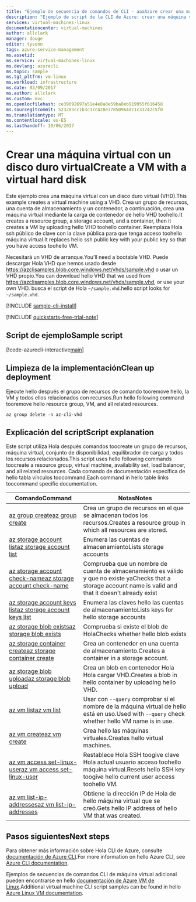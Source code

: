 ```yaml
---
title: "Ejemplo de secuencia de comandos de CLI - aaaAzure crear una máquina virtual con un disco duro virtual | Documentos de Microsoft"
description: "Ejemplo de script de la CLI de Azure: crear una máquina virtual mediante un disco duro virtual."
services: virtual-machines-linux
documentationcenter: virtual-machines
author: allclark
manager: douge
editor: tysonn
tags: azure-service-management
ms.assetid: 
ms.service: virtual-machines-linux
ms.devlang: azurecli
ms.topic: sample
ms.tgt_pltfrm: vm-linux
ms.workload: infrastructure
ms.date: 03/09/2017
ms.author: allclark
ms.custom: mvc
ms.openlocfilehash: ce39092697a51e4e8a8e59ba8eb919955f616458
ms.sourcegitcommit: 523283cc1b3c37c428e77850964dc1c33742c5f0
ms.translationtype: MT
ms.contentlocale: es-ES
ms.lasthandoff: 10/06/2017
---
```

# <a name="create-a-vm-with-a-virtual-hard-disk"></a><span data-ttu-id="68884-103">Crear una máquina virtual con un disco duro virtual</span><span class="sxs-lookup"><span data-stu-id="68884-103">Create a VM with a virtual hard disk</span></span>

<span data-ttu-id="68884-104">Este ejemplo crea una máquina virtual con un disco duro virtual (VHD).</span><span class="sxs-lookup"><span data-stu-id="68884-104">This example creates a virtual machine using a VHD.</span></span>
<span data-ttu-id="68884-105">Crea un grupo de recursos, una cuenta de almacenamiento y un contenedor, a continuación, crea una máquina virtual mediante la carga de contenedor de hello VHD toohello.</span><span class="sxs-lookup"><span data-stu-id="68884-105">It creates a resource group, a storage account, and a container, then it creates a VM by uploading hello VHD toohello container.</span></span>
<span data-ttu-id="68884-106">Reemplaza Hola ssh público de clave con la clave pública para que tenga acceso toohello máquina virtual.</span><span class="sxs-lookup"><span data-stu-id="68884-106">It replaces hello ssh public key with your public key so that you have access toohello VM.</span></span>

<span data-ttu-id="68884-107">Necesitará un VHD de arranque.</span><span class="sxs-lookup"><span data-stu-id="68884-107">You'll need a bootable VHD.</span></span>
<span data-ttu-id="68884-108">Puede descargar Hola VHD que hemos usado desde https://azclisamples.blob.core.windows.net/vhds/sample.vhd o usar un VHD propio.</span><span class="sxs-lookup"><span data-stu-id="68884-108">You can download hello VHD that we used from https://azclisamples.blob.core.windows.net/vhds/sample.vhd, or use your own VHD.</span></span> <span data-ttu-id="68884-109">busca el script de Hola `~/sample.vhd`.</span><span class="sxs-lookup"><span data-stu-id="68884-109">hello script looks for `~/sample.vhd`.</span></span>

[!INCLUDE [sample-cli-install](../../../includes/sample-cli-install.md)]

[!INCLUDE [quickstarts-free-trial-note](../../../includes/quickstarts-free-trial-note.md)]

## <a name="sample-script"></a><span data-ttu-id="68884-110">Script de ejemplo</span><span class="sxs-lookup"><span data-stu-id="68884-110">Sample script</span></span>

[!code-azurecli-interactive[main](../../../cli_scripts/virtual-machine/create-vm-vhd/create-vm-vhd.sh "Create VM using a VHD")]

## <a name="clean-up-deployment"></a><span data-ttu-id="68884-111">Limpieza de la implementación</span><span class="sxs-lookup"><span data-stu-id="68884-111">Clean up deployment</span></span> 

<span data-ttu-id="68884-112">Ejecute hello después el grupo de recursos de comando tooremove hello, la VM y todos ellos relacionados con recursos.</span><span class="sxs-lookup"><span data-stu-id="68884-112">Run hello following command tooremove hello resource group, VM, and all related resources.</span></span>

```azurecli-interactive 
az group delete -n az-cli-vhd
```

## <a name="script-explanation"></a><span data-ttu-id="68884-113">Explicación del script</span><span class="sxs-lookup"><span data-stu-id="68884-113">Script explanation</span></span>

<span data-ttu-id="68884-114">Este script utiliza Hola después comandos toocreate un grupo de recursos, máquina virtual, conjunto de disponibilidad, equilibrador de carga y todos los recursos relacionados.</span><span class="sxs-lookup"><span data-stu-id="68884-114">This script uses hello following commands toocreate a resource group, virtual machine, availability set, load balancer, and all related resources.</span></span> <span data-ttu-id="68884-115">Cada comando de documentación específica de hello tabla vínculos toocommand.</span><span class="sxs-lookup"><span data-stu-id="68884-115">Each command in hello table links toocommand specific documentation.</span></span>

| <span data-ttu-id="68884-116">Comando</span><span class="sxs-lookup"><span data-stu-id="68884-116">Command</span></span> | <span data-ttu-id="68884-117">Notas</span><span class="sxs-lookup"><span data-stu-id="68884-117">Notes</span></span> |
|---|---|
| [<span data-ttu-id="68884-118">az group create</span><span class="sxs-lookup"><span data-stu-id="68884-118">az group create</span></span>](https://docs.microsoft.com/cli/azure/group#create) | <span data-ttu-id="68884-119">Crea un grupo de recursos en el que se almacenan todos los recursos.</span><span class="sxs-lookup"><span data-stu-id="68884-119">Creates a resource group in which all resources are stored.</span></span> |
| [<span data-ttu-id="68884-120">az storage account list</span><span class="sxs-lookup"><span data-stu-id="68884-120">az storage account list</span></span>](https://docs.microsoft.com/cli/azure/storage/account#list) | <span data-ttu-id="68884-121">Enumera las cuentas de almacenamiento</span><span class="sxs-lookup"><span data-stu-id="68884-121">Lists storage accounts</span></span> |
| [<span data-ttu-id="68884-122">az storage account check-name</span><span class="sxs-lookup"><span data-stu-id="68884-122">az storage account check-name</span></span>](https://docs.microsoft.com/cli/azure/storage/account#check-name) | <span data-ttu-id="68884-123">Comprueba que un nombre de cuenta de almacenamiento es válido y que no existe ya</span><span class="sxs-lookup"><span data-stu-id="68884-123">Checks that a storage account name is valid and that it doesn't already exist</span></span> |
| [<span data-ttu-id="68884-124">az storage account keys list</span><span class="sxs-lookup"><span data-stu-id="68884-124">az storage account keys list</span></span>](https://docs.microsoft.com/cli/azure/storage/account/keys#list) | <span data-ttu-id="68884-125">Enumera las claves hello las cuentas de almacenamiento</span><span class="sxs-lookup"><span data-stu-id="68884-125">Lists keys for hello storage accounts</span></span> |
| [<span data-ttu-id="68884-126">az storage blob exists</span><span class="sxs-lookup"><span data-stu-id="68884-126">az storage blob exists</span></span>](https://docs.microsoft.com/cli/azure/storage/blob#exists) | <span data-ttu-id="68884-127">Comprueba si existe el blob de Hola</span><span class="sxs-lookup"><span data-stu-id="68884-127">Checks whether hello blob exists</span></span> |
| [<span data-ttu-id="68884-128">az storage container create</span><span class="sxs-lookup"><span data-stu-id="68884-128">az storage container create</span></span>](https://docs.microsoft.com/cli/azure/storage/container#create) | <span data-ttu-id="68884-129">Crea un contenedor en una cuenta de almacenamiento.</span><span class="sxs-lookup"><span data-stu-id="68884-129">Creates a container in a storage account.</span></span> |
| [<span data-ttu-id="68884-130">az storage blob upload</span><span class="sxs-lookup"><span data-stu-id="68884-130">az storage blob upload</span></span>](https://docs.microsoft.com/cli/azure/storage/blob#upload) | <span data-ttu-id="68884-131">Crea un blob en contenedor Hola Hola cargar VHD.</span><span class="sxs-lookup"><span data-stu-id="68884-131">Creates a blob in hello container by uploading hello VHD.</span></span> |
| [<span data-ttu-id="68884-132">az vm list</span><span class="sxs-lookup"><span data-stu-id="68884-132">az vm list</span></span>](https://docs.microsoft.com/cli/azure/vm#list) | <span data-ttu-id="68884-133">Usar con `--query` comprobar si el nombre de la máquina virtual de hello está en uso.</span><span class="sxs-lookup"><span data-stu-id="68884-133">Used with `--query` check whether hello VM name is in use.</span></span> | 
| [<span data-ttu-id="68884-134">az vm create</span><span class="sxs-lookup"><span data-stu-id="68884-134">az vm create</span></span>](https://docs.microsoft.com/cli/azure/vm/availability-set#create) | <span data-ttu-id="68884-135">Crea hello las máquinas virtuales.</span><span class="sxs-lookup"><span data-stu-id="68884-135">Creates hello virtual machines.</span></span> |
| [<span data-ttu-id="68884-136">az vm access set-linux-user</span><span class="sxs-lookup"><span data-stu-id="68884-136">az vm access set-linux-user</span></span>](https://docs.microsoft.com/cli/azure/vm/access#set-linux-user) | <span data-ttu-id="68884-137">Restablece Hola SSH toogive clave Hola actual usuario acceso toohello máquina virtual.</span><span class="sxs-lookup"><span data-stu-id="68884-137">Resets hello SSH key toogive hello current user access toohello VM.</span></span> |
| [<span data-ttu-id="68884-138">az vm list-ip-addresses</span><span class="sxs-lookup"><span data-stu-id="68884-138">az vm list-ip-addresses</span></span>](https://docs.microsoft.com/cli/azure/vm#list-ip-addresses) | <span data-ttu-id="68884-139">Obtiene la dirección IP de Hola de hello máquina virtual que se creó.</span><span class="sxs-lookup"><span data-stu-id="68884-139">Gets hello IP address of hello VM that was created.</span></span> |

## <a name="next-steps"></a><span data-ttu-id="68884-140">Pasos siguientes</span><span class="sxs-lookup"><span data-stu-id="68884-140">Next steps</span></span>

<span data-ttu-id="68884-141">Para obtener más información sobre Hola CLI de Azure, consulte [documentación de Azure CLI](https://docs.microsoft.com/cli/azure/overview).</span><span class="sxs-lookup"><span data-stu-id="68884-141">For more information on hello Azure CLI, see [Azure CLI documentation](https://docs.microsoft.com/cli/azure/overview).</span></span>

<span data-ttu-id="68884-142">Ejemplos de secuencias de comandos CLI de máquina virtual adicional pueden encontrarse en hello [documentación de Azure VM de Linux](../linux/cli-samples.md?toc=%2fazure%2fvirtual-machines%2flinux%2ftoc.json).</span><span class="sxs-lookup"><span data-stu-id="68884-142">Additional virtual machine CLI script samples can be found in hello [Azure Linux VM documentation](../linux/cli-samples.md?toc=%2fazure%2fvirtual-machines%2flinux%2ftoc.json).</span></span>
